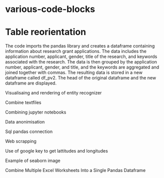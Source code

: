# various-code-blocks

# Table reorientation
The code imports the pandas library and creates a dataframe containing information about research grant applications. The data includes the application number, applicant, gender, title of the research, and keywords associated with the research. The data is then grouped by the application number, applicant, gender, and title, and the keywords are aggregated and joined together with commas. The resulting data is stored in a new dataframe called df_pv2. The head of the original dataframe and the new dataframe are displayed.

Visualisaing and rendering of entity recognizer

Combine textfiles

Combining jupyter notebooks

Data anonimisation

Sql pandas connection

Web scrapping

Use of google key to get lattitudes and longitudes

Example of seaborn image

Combine Multiple Excel Worksheets Into a Single Pandas Dataframe 
